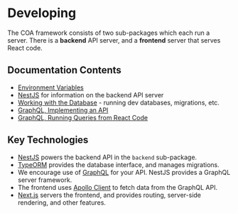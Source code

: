# Developing

The COA framework consists of two sub-packages which each run a server. There is
a **backend** API server, and a **frontend** server that serves React code.

## Documentation Contents

- [Environment Variables](./environment-variables.md)
- [NestJS](./NestJS.md) for information on the backend API server
- [Working with the Database](./database.md) - running dev databases, migrations, etc.
- [GraphQL, Implementing an API](./GraphQL-backend.md)
- [GraphQL, Running Queries from React Code](./GraphQL-frontend.md)

## Key Technologies

- [NestJS](https://nestjs.com/) powers the backend API in the `backend`
  sub-package.
- [TypeORM](https://typeorm.io/) provides the database interface, and manages
  migrations.
- We encourage use of [GraphQL](https://graphql.org/) for your API. NestJS
  provides a GraphQL server framework.
- The frontend uses [Apollo Client](https://www.apollographql.com/docs/react/)
  to fetch data from the GraphQL API.
- [Next.js](https://nextjs.org/) servers the frontend, and provides routing,
  server-side rendering, and other features.
